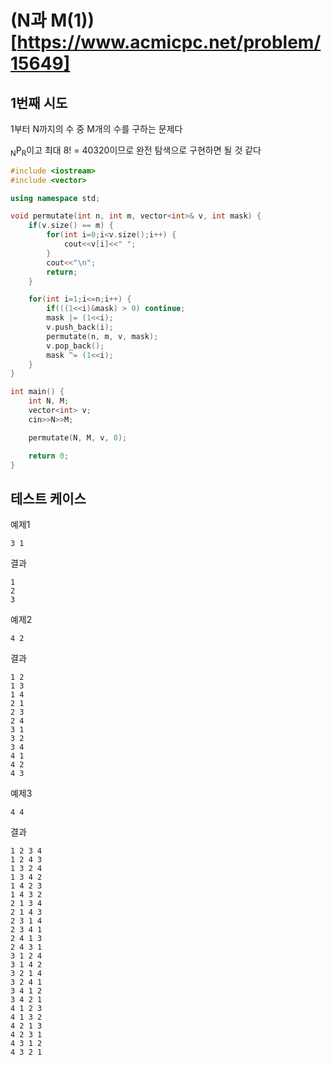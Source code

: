 # (N과 M\(1\))[https://www.acmicpc.net/problem/15649]

## 1번째 시도

1부터 N까지의 수 중 M개의 수를 구하는 문제다

<sub>N</sub>P<sub>R</sub>이고 최대 8! = 40320이므로 완전 탐색으로 구현하면 될 것 같다

```cpp
#include <iostream>
#include <vector>

using namespace std;

void permutate(int n, int m, vector<int>& v, int mask) {
    if(v.size() == m) {
        for(int i=0;i<v.size();i++) {
            cout<<v[i]<<" ";
        }
        cout<<"\n";
        return;
    }

    for(int i=1;i<=n;i++) {
        if(((1<<i)&mask) > 0) continue;
        mask |= (1<<i);
        v.push_back(i);
        permutate(n, m, v, mask);
        v.pop_back();
        mask ^= (1<<i);
    }
}

int main() {
    int N, M;
    vector<int> v;
    cin>>N>>M;

    permutate(N, M, v, 0);

    return 0;
}
```

## 테스트 케이스

예제1
```
3 1
```

결과
```
1
2
3
```

예제2
```
4 2
```

결과
```
1 2
1 3
1 4
2 1
2 3
2 4
3 1
3 2
3 4
4 1
4 2
4 3
```

예제3
```
4 4
```

결과
```
1 2 3 4
1 2 4 3
1 3 2 4
1 3 4 2
1 4 2 3
1 4 3 2
2 1 3 4
2 1 4 3
2 3 1 4
2 3 4 1
2 4 1 3
2 4 3 1
3 1 2 4
3 1 4 2
3 2 1 4
3 2 4 1
3 4 1 2
3 4 2 1
4 1 2 3
4 1 3 2
4 2 1 3
4 2 3 1
4 3 1 2
4 3 2 1
```